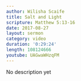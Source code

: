 ```yaml
---
author: Wilisha Scaife
title: Salt and Light
scripture: Matthew 5:13-16
date: 2017-08-27
layout: sermon
category: video
duration: '0:29:24' 
length: 108124666
youtube: UAGwaWHzqFM
---
```


No description yet
